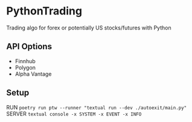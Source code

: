 # PythonTrading
Trading algo for forex or potentially US stocks/futures with Python

## API Options 
- Finnhub
- Polygon
- Alpha Vantage

## Setup 
RUN `poetry run ptw --runner "textual run --dev ./autoexit/main.py"`
SERVER `textual console -x SYSTEM -x EVENT -x INFO`